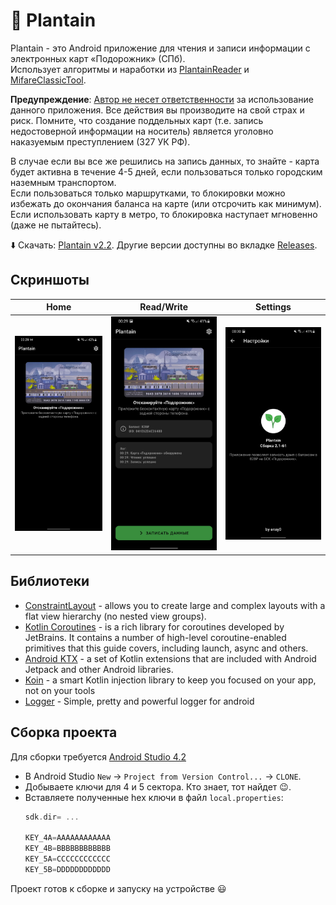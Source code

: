 # :leaves: Plantain

Plantain - это Android приложение для чтения и записи информации с электронных карт «Подорожник» (СПб).  
Использует алгоритмы и наработки из [PlantainReader](https://github.com/krikunts/plantainreader) и [MifareClassicTool](https://github.com/ikarus23/MifareClassicTool).

**Предупреждение**:
[Автор не несет ответственности](https://github.com/enxy0/Plantain/blob/master/LICENSE)
за использование данного приложения. Все действия вы производите на свой страх и риск. Помните, что создание поддельных карт (т.е. запись недостоверной информации на носитель) является уголовно наказуемым
преступлением (327 УК РФ).

В случае если вы все же решились на запись данных, то знайте - карта будет активна в течение 4-5 дней, если пользоваться только городским наземным транспортом.  
Если пользоваться только маршрутками, то блокировки можно избежать до окончания баланса на карте (или отсрочить как минимум).  
Если использовать карту в метро, то блокировка наступает мгновенно (даже не пытайтесь).

:arrow_down: Скачать: [Plantain v2.2](https://github.com/enxy0/Plantain/releases/tag/v2.2). Другие версии доступны во вкладке [Releases](https://github.com/enxy0/Plantain/releases).

## Скриншоты
| Home | Read/Write | Settings |
| ---- | ---------- | -------- |
| <img  src="https://raw.githubusercontent.com/enxy0/Plantain/master/.github/home.jpg"/> | <img src="https://raw.githubusercontent.com/enxy0/Plantain/master/.github/read-write.jpg"/> | <img src="https://raw.githubusercontent.com/enxy0/Plantain/master/.github/settings.jpg"/> |

## Библиотеки
- [ConstraintLayout](https://developer.android.com/training/constraint-layout) - allows you to create large and complex layouts with a flat view hierarchy (no nested view groups).
- [Kotlin Coroutines](https://kotlinlang.org/docs/coroutines-overview.html) -  is a rich library for coroutines developed by JetBrains. It contains a number of high-level coroutine-enabled primitives that this guide covers, including launch, async and others.
- [Android KTX](https://developer.android.com/kotlin/ktx) - a set of Kotlin extensions that are included with Android Jetpack and other Android libraries.
- [Koin](https://insert-koin.io/) - a smart Kotlin injection library
to keep you focused on your app, not on your tools
- [Logger](https://github.com/orhanobut/logger) - Simple, pretty and powerful logger for android

## Сборка проекта

Для сборки требуется [Android Studio 4.2](https://developer.android.com/studio/preview/index.html)
-   В Android Studio `New` → `Project from Version Control...` → `CLONE`.
-   Добываете ключи для 4 и 5 сектора. Кто знает, тот найдет :wink:.
-   Вставляете полученные hex ключи в файл `local.properties`:
    ```kotlin
    sdk.dir= ...

    KEY_4A=AAAAAAAAAAAA
    KEY_4B=BBBBBBBBBBBB
    KEY_5A=CCCCCCCCCCCC
    KEY_5B=DDDDDDDDDDDD
    ```

Проект готов к сборке и запуску на устройстве :smiley:
